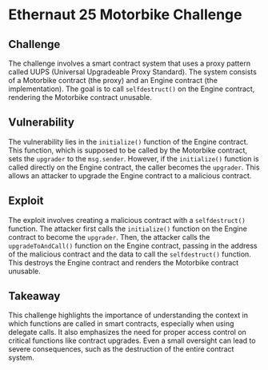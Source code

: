 # Ethernaut 25 Motorbike Challenge

## Challenge

The challenge involves a smart contract system that uses a proxy pattern called UUPS (Universal Upgradeable Proxy Standard). The system consists of a Motorbike contract (the proxy) and an Engine contract (the implementation). The goal is to call `selfdestruct()` on the Engine contract, rendering the Motorbike contract unusable.

## Vulnerability

The vulnerability lies in the `initialize()` function of the Engine contract. This function, which is supposed to be called by the Motorbike contract, sets the `upgrader` to the `msg.sender`. However, if the `initialize()` function is called directly on the Engine contract, the caller becomes the `upgrader`. This allows an attacker to upgrade the Engine contract to a malicious contract.

## Exploit

The exploit involves creating a malicious contract with a `selfdestruct()` function. The attacker first calls the `initialize()` function on the Engine contract to become the `upgrader`. Then, the attacker calls the `upgradeToAndCall()` function on the Engine contract, passing in the address of the malicious contract and the data to call the `selfdestruct()` function. This destroys the Engine contract and renders the Motorbike contract unusable.

## Takeaway

This challenge highlights the importance of understanding the context in which functions are called in smart contracts, especially when using delegate calls. It also emphasizes the need for proper access control on critical functions like contract upgrades. Even a small oversight can lead to severe consequences, such as the destruction of the entire contract system.
